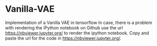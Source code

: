 # Vanilla-VAE
Implementation of a Vanilla VAE in tensorflow
In case, there is a problem with rendering the iPython notebook on Github use the url https://nbviewer.jupyter.org/ to render 
the ipython notebook. Copy and paste the url for the code in https://nbviewer.jupyter.org/. 
